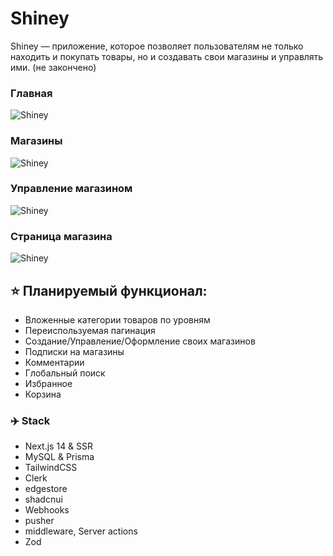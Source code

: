 # Shiney

Shiney — приложение, которое позволяет пользователям не только находить и покупать товары, но и создавать свои магазины и управлять ими. (не закончено)

### Главная

![Shiney](https://i.ibb.co/QMfY8mf/image.png)

### Магазины

![Shiney](https://i.ibb.co/cv4BXGT/shiney2.png)

### Управление магазином

![Shiney](https://i.ibb.co/MpvxPRk/adm.png)

### Страница магазина

![Shiney](https://i.ibb.co/6FqgMDT/asd.png)

## ⭐ Планируемый функционал:

- Вложенные категории товаров по уровням
- Переиспользуемая пагинация
- Создание/Управление/Оформление своих магазинов
- Подписки на магазины
- Комментарии
- Глобальный поиск
- Избранное
- Корзина

### ✈️ Stack

- Next.js 14 & SSR
- MySQL & Prisma
- TailwindCSS
- Clerk
- edgestore
- shadcnui
- Webhooks
- pusher
- middleware, Server actions
- Zod
